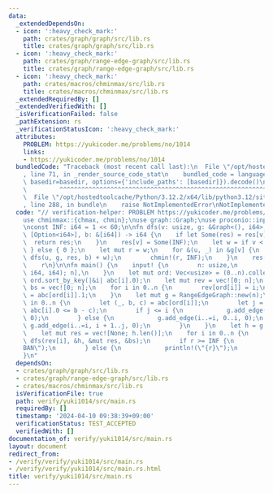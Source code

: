 ```yaml
---
data:
  _extendedDependsOn:
  - icon: ':heavy_check_mark:'
    path: crates/graph/graph/src/lib.rs
    title: crates/graph/graph/src/lib.rs
  - icon: ':heavy_check_mark:'
    path: crates/graph/range-edge-graph/src/lib.rs
    title: crates/graph/range-edge-graph/src/lib.rs
  - icon: ':heavy_check_mark:'
    path: crates/macros/chminmax/src/lib.rs
    title: crates/macros/chminmax/src/lib.rs
  _extendedRequiredBy: []
  _extendedVerifiedWith: []
  _isVerificationFailed: false
  _pathExtension: rs
  _verificationStatusIcon: ':heavy_check_mark:'
  attributes:
    PROBLEM: https://yukicoder.me/problems/no/1014
    links:
    - https://yukicoder.me/problems/no/1014
  bundledCode: "Traceback (most recent call last):\n  File \"/opt/hostedtoolcache/Python/3.12.2/x64/lib/python3.12/site-packages/onlinejudge_verify/documentation/build.py\"\
    , line 71, in _render_source_code_stat\n    bundled_code = language.bundle(stat.path,\
    \ basedir=basedir, options={'include_paths': [basedir]}).decode()\n          \
    \         ^^^^^^^^^^^^^^^^^^^^^^^^^^^^^^^^^^^^^^^^^^^^^^^^^^^^^^^^^^^^^^^^^^^^^^^^^^^^^^^^^\n\
    \  File \"/opt/hostedtoolcache/Python/3.12.2/x64/lib/python3.12/site-packages/onlinejudge_verify/languages/rust.py\"\
    , line 288, in bundle\n    raise NotImplementedError\nNotImplementedError\n"
  code: "// verification-helper: PROBLEM https://yukicoder.me/problems/no/1014\n\n\
    use chminmax::{chmax, chmin};\nuse graph::Graph;\nuse proconio::input;\nuse range_edge_graph::RangeEdgeGraph;\n\
    \nconst INF: i64 = 1 << 60;\n\nfn dfs(v: usize, g: &Graph<(), i64>, res: &mut\
    \ [Option<i64>], b: &[i64]) -> i64 {\n    if let Some(res) = res[v] {\n      \
    \  return res;\n    }\n    res[v] = Some(INF);\n    let w = if v < b.len() { b[v]\
    \ } else { 0 };\n    let mut r = w;\n    for &(u, _) in &g[v] {\n        chmax!(r,\
    \ dfs(u, g, res, b) + w);\n        chmin!(r, INF);\n    }\n    res[v] = Some(r);\n\
    \    r\n}\n\nfn main() {\n    input! {\n        n: usize,\n        abc: [(i64,\
    \ i64, i64); n],\n    }\n    let mut ord: Vec<usize> = (0..n).collect();\n   \
    \ ord.sort_by_key(|&i| abc[i].0);\n    let mut rev = vec![0; n];\n    let mut\
    \ bs = vec![0; n];\n    for i in 0..n {\n        rev[ord[i]] = i;\n        bs[i]\
    \ = abc[ord[i]].1;\n    }\n    let mut g = RangeEdgeGraph::new(n);\n    for i\
    \ in 0..n {\n        let (_, b, c) = abc[ord[i]];\n        let j = ord.partition_point(|&i|\
    \ abc[i].0 <= b - c);\n        if j <= i {\n            g.add_edge(i..=i, 0..j,\
    \ 0);\n        } else {\n            g.add_edge(i..=i, 0..i, 0);\n           \
    \ g.add_edge(i..=i, i + 1..j, 0);\n        }\n    }\n    let h = g.build();\n\
    \    let mut res = vec![None; h.len()];\n    for i in 0..n {\n        let r =\
    \ dfs(rev[i], &h, &mut res, &bs);\n        if r >= INF {\n            println!(\"\
    BAN\");\n        } else {\n            println!(\"{r}\");\n        }\n    }\n\
    }\n"
  dependsOn:
  - crates/graph/graph/src/lib.rs
  - crates/graph/range-edge-graph/src/lib.rs
  - crates/macros/chminmax/src/lib.rs
  isVerificationFile: true
  path: verify/yuki1014/src/main.rs
  requiredBy: []
  timestamp: '2024-04-10 09:38:39+09:00'
  verificationStatus: TEST_ACCEPTED
  verifiedWith: []
documentation_of: verify/yuki1014/src/main.rs
layout: document
redirect_from:
- /verify/verify/yuki1014/src/main.rs
- /verify/verify/yuki1014/src/main.rs.html
title: verify/yuki1014/src/main.rs
---
```

